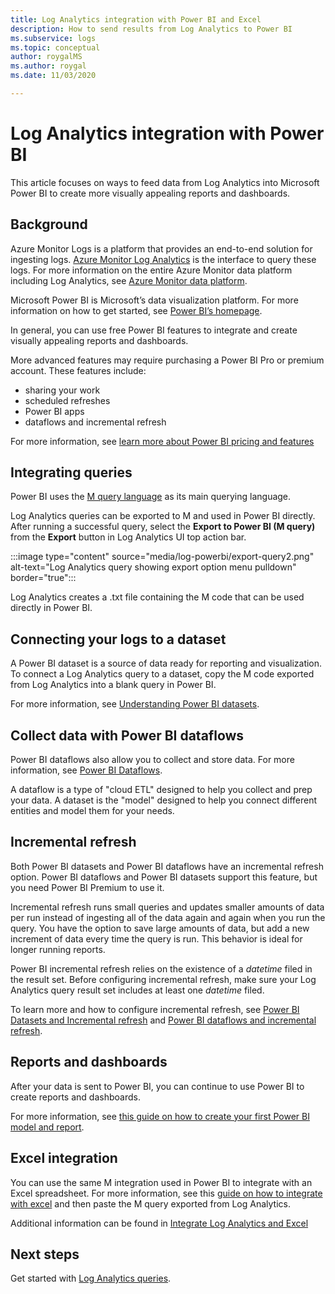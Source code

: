 ```yaml
---
title: Log Analytics integration with Power BI and Excel
description: How to send results from Log Analytics to Power BI
ms.subservice: logs
ms.topic: conceptual
author: roygalMS
ms.author: roygal
ms.date: 11/03/2020

---
```

# Log Analytics integration with Power BI

This article focuses on ways to feed data from Log Analytics into Microsoft Power BI to create more visually appealing reports and dashboards. 

## Background 

Azure Monitor Logs is a platform that provides an end-to-end solution for ingesting logs. [Azure Monitor Log Analytics](../platform/data-platform.md#) is the interface to query these logs. For more information on the entire Azure Monitor data platform including Log Analytics, see [Azure Monitor data platform](../data-platform.md). 

Microsoft Power BI is Microsoft’s data visualization platform. For more information on how to get started, see [Power BI’s homepage](https://powerbi.microsoft.com/). 


In general, you can use free Power BI features to integrate and create visually appealing reports and dashboards.

More advanced features may require purchasing a Power BI Pro or premium account. These features include: 
 - sharing your work 
 - scheduled refreshes
 - Power BI apps 
 - dataflows and incremental refresh 

For more information, see [learn more about Power BI pricing and features](https://powerbi.microsoft.com/pricing/) 

## Integrating queries  

Power BI uses the [M query language](/powerquery-m/power-query-m-language-specification/) as its main querying language. 

Log Analytics queries can be exported to M and used in Power BI directly. After running a successful query, select the **Export to Power BI (M query)** from the **Export** button in Log Analytics UI top action bar.


:::image type="content" source="media/log-powerbi/export-query2.png" alt-text="Log Analytics query showing export option menu pulldown" border="true":::

Log Analytics creates a .txt file containing the M code that can be used directly in Power BI.

## Connecting your logs to a dataset 

A Power BI dataset is a source of data ready for reporting and visualization. To connect a Log Analytics query to a dataset, copy the M code exported from Log Analytics into a blank query in Power BI. 

For more information, see [Understanding Power BI datasets](/power-bi/service-datasets-understand/). 

## Collect data with Power BI dataflows 

Power BI dataflows also allow you to collect and store data. For more information, see [Power BI Dataflows](/power-bi/service-dataflows-overview).

A dataflow is a type of "cloud ETL" designed to help you collect and prep your data. A dataset is the "model" designed to help you connect different entities and model them for your needs.

## Incremental refresh 

Both Power BI datasets and Power BI dataflows have an incremental refresh option. Power BI dataflows and Power BI datasets support this feature, but you need Power BI Premium to use it.  


Incremental refresh runs small queries and updates smaller amounts of data per run instead of ingesting all of the data again and again when you run the query. You have the option to save large amounts of data, but add a new increment of data every time the query is run. This behavior is ideal for longer running reports.

Power BI incremental refresh relies on the existence of a *datetime* filed in the result set. Before configuring incremental refresh, make sure your Log Analytics query result set includes at least one *datetime* filed. 

To learn more and how to configure incremental refresh, see [Power BI Datasets and Incremental refresh](/power-bi/service-premium-incremental-refresh) and [Power BI dataflows and incremental refresh](/power-bi/service-dataflows-incremental-refresh).

## Reports and dashboards

After your data is sent to Power BI, you can continue to use Power BI to create reports and dashboards.

For more information, see [this guide on how to create your first Power BI model and report](/learn/modules/build-your-first-power-bi-report/).  

## Excel integration

You can use the same M integration used in Power BI to integrate with an Excel spreadsheet. For more information, see this [guide on how to integrate with excel](https://support.microsoft.com/office/import-data-from-external-data-sources-power-query-be4330b3-5356-486c-a168-b68e9e616f5a) and then paste the M query exported from Log Analytics.

Additional information can be found in [Integrate Log Analytics and Excel](log-excel.md)

## Next steps

Get started with [Log Analytics queries](./log-query-overview.md).